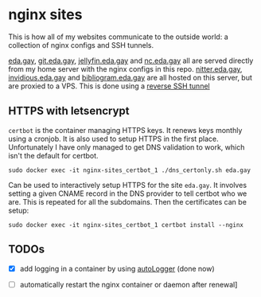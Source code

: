 # nginx sites

This is how all of my websites communicate to the outside world: a collection of nginx configs and SSH tunnels.

[eda.gay](https://eda.gay), [git.eda.gay](https://git.eda.gay), [jellyfin.eda.gay](https://jellyfin.eda.gay) and [nc.eda.gay](https://nc.eda.gay) all are served directly from my home server with the nginx configs in this repo. [nitter.eda.gay](https://nitter.eda.gay), [invidious.eda.gay](https://invidious.eda.gay) and [bibliogram.eda.gay](https://bibliogram.eda.gay) are all hosted on this server, but are proxied to a VPS. This is done using a [reverse SSH tunnel](https://github.com/jwansek/ReverseSSHTunnel)

## HTTPS with letsencrypt

`certbot` is the container managing HTTPS keys. It renews keys monthly using a cronjob. It is also used to setup HTTPS in the first place. Unfortunately I have only managed to get DNS validation to work, which isn't the default for certbot. 

`sudo docker exec -it nginx-sites_certbot_1 ./dns_certonly.sh eda.gay`

Can be used to interactively setup HTTPS for the site `eda.gay`. It involves setting a given CNAME record in the DNS provider to tell certbot who we are. This is repeated for all the subdomains. Then the certificates can be setup:

`sudo docker exec -it nginx-sites_certbot_1 certbot install --nginx`

## TODOs

- [x] add logging in a container by using [autoLogger](https://github.com/jwansek/autoLogger) (done now)
- [ ] automatically restart the nginx container or daemon after renewal]

